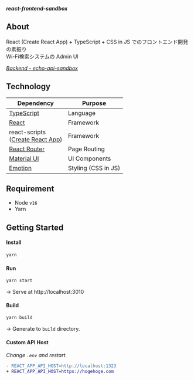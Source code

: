 ***react-frontend-sandbox***

## About

React (Create React App) + TypeScript + CSS in JS でのフロントエンド開発の素振り  
Wi-Fi検索システムの Admin UI

*[Backend - echo-api-sandbox](https://github.com/KotaTanaka/echo-api-sandbox)*

## Technology

| Dependency | Purpose |
| --- | --- |
| [TypeScript](https://www.typescriptlang.org) | Language |
| [React](https://ja.reactjs.org) | Framework |
| react-scripts<br>([Create React App](https://create-react-app.dev/docs/getting-started)) | Framework |
| [React Router](https://reacttraining.com/react-router/web/guides/quick-start) | Page Routing |
| [Material UI](https://material-ui.com) | UI Components |
| [Emotion](https://emotion.sh) | Styling (CSS in JS) |

## Requirement

- Node `v16`
- Yarn

## Getting Started

#### Install

```bash
yarn
```

#### Run

```bash
yarn start
```

→ Serve at http://localhost:3010

#### Build

```bash
yarn build
```

→ Generate to `build` directory.

#### Custom API Host

*Change `.env` and restart.*

```diff
- REACT_APP_API_HOST=http://localhost:1323
+ REACT_APP_API_HOST=https://hogehoge.com
```
